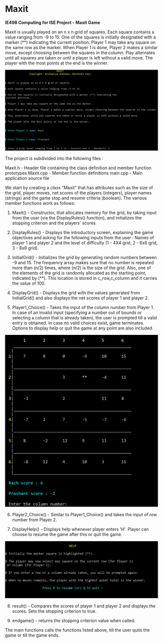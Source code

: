 # Maxit
**IE498 Computing for ISE Project - Maxit Game**

Maxit is usually played on an n x n grid of squares. Each square contains a value ranging from -9 to 15. One of the squares is 
initially designated with a marker (**) indicating the current position. Player 1 may take any square on the same row as the 
marker. When Player 1 is done, Player 2 makes a similar move, except choosing between the squares in the column.
Play alternates until all squares are taken or until a player is left without a valid move. The player with the most points 
at the end is the winner.

![alt text](https://github.com/kaurrachneet6/Maxit/blob/master/maxit_intro_screen.PNG)

The project is subdivided into the following files :
	
Maxit.h - Header file containing the class definition and member function prototypes
Maxit.cpp - Member function definitions
main.cpp - Main application source file

We start by creating a class "Maxit" that has attributes such as the size of the grid, player moves, net scores of the players 
(integers), player names (strings) and the game stop and resume criteria (boolean). The various member functions work as follows:

1. Maxit() - Constructor, that allocates memory for the grid, by taking input from the user (via the DisplayRules() function),
and initializes the stopping criterion and the players' scores

2. DisplayRules() - Displays the introductory screen, explaining the game objectives and asking for the following inputs from
the user : Names of player 1 and player 2 and the level of difficulty (1 - 4X4 grid, 2 - 6x6 grid, 3 - 8x8 grid).

3. InitialGrid() - Initializes the grid by generating random numbers between -9 and 15. The frequency array makes sure 
that no number is repeated more than (n/2) times, where (n/2) is the size of the grid.  Also, one of the elements of the grid is
randomly allocated as the starting point, indicated by (**). This location is stored in c_row,c_column and it carries the value
of 100.

4. DisplayGrid() - Displays the grid with the values generated from InitialGrid() and also displays the net scores of player 1
and player 2.

5. Player1_Choice() - Takes the input of the column number from Player 1. In case of an invalid input (specifying a number out
of bounds or selecting a column that is already taken), the user is prompted till a valid entry is obtained. In case no valid
choices exist, game terminates. Options to display help or quit the game at any point are also included.

![alt text](https://github.com/kaurrachneet6/Maxit/blob/master/maxit_game_screen.PNG)

6. Player2_Choice() - Similar to Player1_Choice() and takes the input of row number from Player 2.

7. DisplayHelp() - Displays help whenever player enters 'H'. Player can choose to resume the game after this or quit the game.

![alt text](https://github.com/kaurrachneet6/Maxit/blob/master/maxit_help_screen.PNG)

8. result() - Compares the scores of player 1 and  player 2 and displays the scores. Sets the stopping criterion to true.

9. endgame() - returns the stopping criterion value when called. 

The main functions calls the functions listed above, till the user quits the game or till the game ends.
